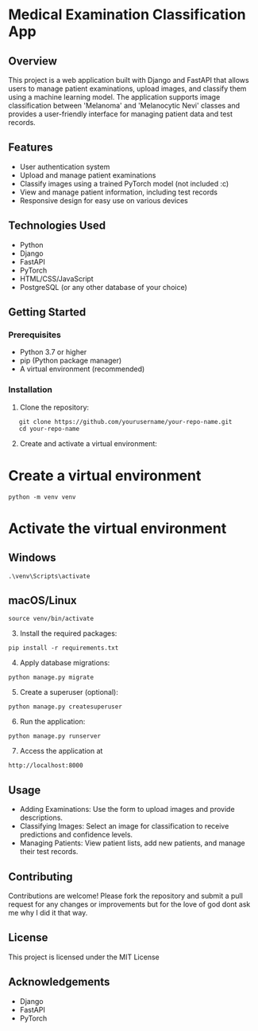 # Medical Examination Classification App

## Overview
This project is a web application built with Django and FastAPI that allows users to manage patient examinations, upload images, and classify them using a machine learning model. The application supports image classification between 'Melanoma' and 'Melanocytic Nevi' classes and provides a user-friendly interface for managing patient data and test records.

## Features
- User authentication system
- Upload and manage patient examinations
- Classify images using a trained PyTorch model (not included :c)
- View and manage patient information, including test records
- Responsive design for easy use on various devices

## Technologies Used
- Python
- Django
- FastAPI
- PyTorch
- HTML/CSS/JavaScript
- PostgreSQL (or any other database of your choice)

## Getting Started

### Prerequisites
- Python 3.7 or higher
- pip (Python package manager)
- A virtual environment (recommended)

### Installation

1. Clone the repository:
```
   git clone https://github.com/yourusername/your-repo-name.git
   cd your-repo-name
```
2. Create and activate a virtual environment:
# Create a virtual environment
```
python -m venv venv
```
# Activate the virtual environment
## Windows
```
.\venv\Scripts\activate
```
## macOS/Linux
```
source venv/bin/activate
```
3. Install the required packages:
```
pip install -r requirements.txt
```
4. Apply database migrations:
```
python manage.py migrate
```
5. Create a superuser (optional):
```
python manage.py createsuperuser
```
6. Run the application:
```
python manage.py runserver
```
7. Access the application at
```
http://localhost:8000
```
## Usage

* Adding Examinations: Use the form to upload images and provide descriptions.
* Classifying Images: Select an image for classification to receive predictions and confidence levels.
* Managing Patients: View patient lists, add new patients, and manage their test records.
  
## Contributing
Contributions are welcome! Please fork the repository and submit a pull request for any changes or improvements but for the love of god dont ask me why I did it that way.

## License
This project is licensed under the MIT License

## Acknowledgements
* Django
* FastAPI
* PyTorch


















